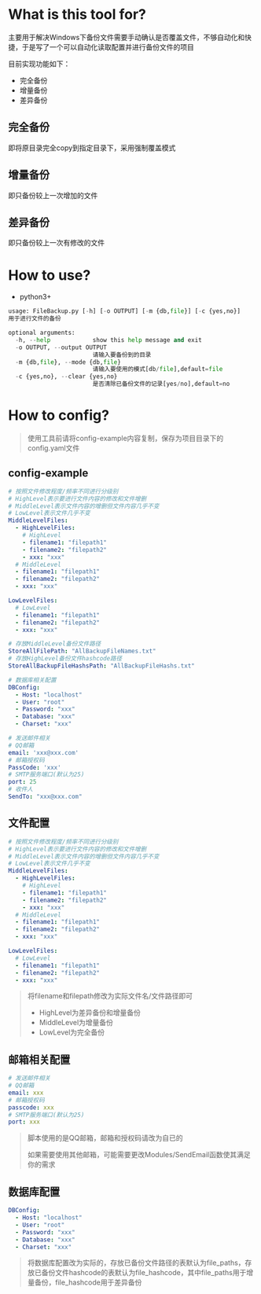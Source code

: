 # What is this tool for?

主要用于解决Windows下备份文件需要手动确认是否覆盖文件，不够自动化和快捷，于是写了一个可以自动化读取配置并进行备份文件的项目

目前实现功能如下：

- 完全备份
- 增量备份
- 差异备份

## 完全备份

即将原目录完全copy到指定目录下，采用强制覆盖模式

## 增量备份

即只备份较上一次增加的文件

## 差异备份

即只备份较上一次有修改的文件

# How to use?

- python3+

```py
usage: FileBackup.py [-h] [-o OUTPUT] [-m {db,file}] [-c {yes,no}]
用于进行文件的备份

optional arguments:
  -h, --help            show this help message and exit
  -o OUTPUT, --output OUTPUT
                        请输入要备份到的目录
  -m {db,file}, --mode {db,file}
                        请输入要使用的模式[db/file],default=file
  -c {yes,no}, --clear {yes,no}
                        是否清除已备份文件的记录[yes/no],default=no
```

# How to config?

> 使用工具前请将config-example内容复制，保存为项目目录下的config.yaml文件

## config-example

```yaml
# 按照文件修改程度/频率不同进行分级别
# HighLevel表示要进行文件内容的修改和文件增删
# MiddleLevel表示文件内容的增删但文件内容几乎不变
# LowLevel表示文件几乎不变
MiddleLevelFiles:
  - HighLevelFiles:
    # HighLevel
    - filename1: "filepath1"
    - filename2: "filepath2"
    - xxx: "xxx"
  # MiddleLevel
  - filename1: "filepath1"
  - filename2: "filepath2"
  - xxx: "xxx"

LowLevelFiles:
  # LowLevel
  - filename1: "filepath1"
  - filename2: "filepath2"
  - xxx: "xxx"

# 存放MiddleLevel备份文件路径
StoreAllFilePath: "AllBackupFileNames.txt"
# 存放HighLevel备份文件hashcode路径
StoreAllBackupFileHashsPath: "AllBackupFileHashs.txt"

# 数据库相关配置
DBConfig:
  - Host: "localhost"
  - User: "root"
  - Password: "xxx"
  - Database: "xxx"
  - Charset: "xxx"

# 发送邮件相关
# QQ邮箱
email: 'xxx@xxx.com'
# 邮箱授权码
PassCode: 'xxx'
# SMTP服务端口(默认为25)
port: 25
# 收件人
SendTo: "xxx@xxx.com"
```

## 文件配置

```yaml
# 按照文件修改程度/频率不同进行分级别
# HighLevel表示要进行文件内容的修改和文件增删
# MiddleLevel表示文件内容的增删但文件内容几乎不变
# LowLevel表示文件几乎不变
MiddleLevelFiles:
  - HighLevelFiles:
    # HighLevel
    - filename1: "filepath1"
    - filename2: "filepath2"
    - xxx: "xxx"
  # MiddleLevel
  - filename1: "filepath1"
  - filename2: "filepath2"
  - xxx: "xxx"

LowLevelFiles:
  # LowLevel
  - filename1: "filepath1"
  - filename2: "filepath2"
  - xxx: "xxx"
```

>将filename和filepath修改为实际文件名/文件路径即可
>
>- HighLevel为差异备份和增量备份
>- MiddleLevel为增量备份
>- LowLevel为完全备份

## 邮箱相关配置

```yaml
# 发送邮件相关
# QQ邮箱
email: xxx
# 邮箱授权码
passcode: xxx
# SMTP服务端口(默认为25)
port: xxx
```

>脚本使用的是QQ邮箱，邮箱和授权码请改为自已的
>
>如果需要使用其他邮箱，可能需要更改Modules/SendEmail函数使其满足你的需求

## 数据库配置

```yaml
DBConfig:
  - Host: "localhost"
  - User: "root"
  - Password: "xxx"
  - Database: "xxx"
  - Charset: "xxx"
```

>将数据库配置改为实际的，存放已备份文件路径的表默认为file_paths，存放已备份文件hashcode的表默认为file_hashcode，其中file_paths用于增量备份，file_hashcode用于差异备份
